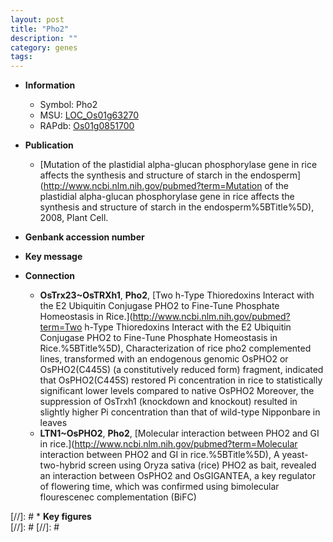 ```yaml
---
layout: post
title: "Pho2"
description: ""
category: genes
tags: 
---
```


* **Information**  
    + Symbol: Pho2  
    + MSU: [LOC_Os01g63270](http://rice.plantbiology.msu.edu/cgi-bin/ORF_infopage.cgi?orf=LOC_Os01g63270)  
    + RAPdb: [Os01g0851700](http://rapdb.dna.affrc.go.jp/viewer/gbrowse_details/irgsp1?name=Os01g0851700)  

* **Publication**  
    + [Mutation of the plastidial alpha-glucan phosphorylase gene in rice affects the synthesis and structure of starch in the endosperm](http://www.ncbi.nlm.nih.gov/pubmed?term=Mutation of the plastidial alpha-glucan phosphorylase gene in rice affects the synthesis and structure of starch in the endosperm%5BTitle%5D), 2008, Plant Cell.

* **Genbank accession number**  

* **Key message**  

* **Connection**  
    + __OsTrx23~OsTRXh1__, __Pho2__, [Two h-Type Thioredoxins Interact with the E2 Ubiquitin Conjugase PHO2 to Fine-Tune Phosphate Homeostasis in Rice.](http://www.ncbi.nlm.nih.gov/pubmed?term=Two h-Type Thioredoxins Interact with the E2 Ubiquitin Conjugase PHO2 to Fine-Tune Phosphate Homeostasis in Rice.%5BTitle%5D), Characterization of rice pho2 complemented lines, transformed with an endogenous genomic OsPHO2 or OsPHO2(C445S) (a constitutively reduced form) fragment, indicated that OsPHO2(C445S) restored Pi concentration in rice to statistically significant lower levels compared to native OsPHO2 Moreover, the suppression of OsTrxh1 (knockdown and knockout) resulted in slightly higher Pi concentration than that of wild-type Nipponbare in leaves
    + __LTN1~OsPHO2__, __Pho2__, [Molecular interaction between PHO2 and GI in rice.](http://www.ncbi.nlm.nih.gov/pubmed?term=Molecular interaction between PHO2 and GI in rice.%5BTitle%5D),  A yeast-two-hybrid screen using Oryza sativa (rice) PHO2 as bait, revealed an interaction between OsPHO2 and OsGIGANTEA, a key regulator of flowering time, which was confirmed using bimolecular flourescenec complementation (BiFC)

[//]: # * **Key figures**  
[//]: # 
[//]: # 
